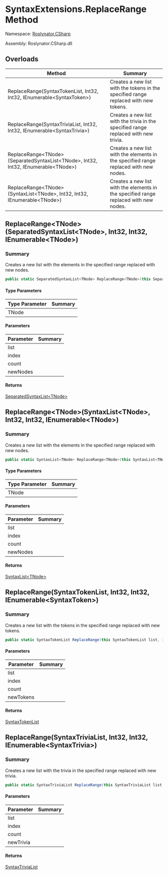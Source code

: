 # SyntaxExtensions\.ReplaceRange Method

Namespace: [Roslynator.CSharp](../../README.md)

Assembly: Roslynator\.CSharp\.dll

## Overloads

| Method | Summary |
| ------ | ------- |
| ReplaceRange\(SyntaxTokenList, Int32, Int32, IEnumerable\<SyntaxToken>\) | Creates a new list with the tokens in the specified range replaced with new tokens\. |
| ReplaceRange\(SyntaxTriviaList, Int32, Int32, IEnumerable\<SyntaxTrivia>\) | Creates a new list with the trivia in the specified range replaced with new trivia\. |
| ReplaceRange\<TNode>\(SeparatedSyntaxList\<TNode>, Int32, Int32, IEnumerable\<TNode>\) | Creates a new list with the elements in the specified range replaced with new nodes\. |
| ReplaceRange\<TNode>\(SyntaxList\<TNode>, Int32, Int32, IEnumerable\<TNode>\) | Creates a new list with the elements in the specified range replaced with new nodes\. |

## ReplaceRange\<TNode>\(SeparatedSyntaxList\<TNode>, Int32, Int32, IEnumerable\<TNode>\)

### Summary

Creates a new list with the elements in the specified range replaced with new nodes\.

```csharp
public static SeparatedSyntaxList<TNode> ReplaceRange<TNode>(this SeparatedSyntaxList<TNode> list, int index, int count, IEnumerable<TNode> newNodes) where TNode : SyntaxNode
```

#### Type Parameters

| Type Parameter | Summary |
| -------------- | ------- |
| TNode | |

#### Parameters

| Parameter | Summary |
| --------- | ------- |
| list | |
| index | |
| count | |
| newNodes | |

#### Returns

[SeparatedSyntaxList\<TNode>](https://docs.microsoft.com/en-us/dotnet/api/microsoft.codeanalysis.separatedsyntaxlist-1)


## ReplaceRange\<TNode>\(SyntaxList\<TNode>, Int32, Int32, IEnumerable\<TNode>\)

### Summary

Creates a new list with the elements in the specified range replaced with new nodes\.

```csharp
public static SyntaxList<TNode> ReplaceRange<TNode>(this SyntaxList<TNode> list, int index, int count, IEnumerable<TNode> newNodes) where TNode : SyntaxNode
```

#### Type Parameters

| Type Parameter | Summary |
| -------------- | ------- |
| TNode | |

#### Parameters

| Parameter | Summary |
| --------- | ------- |
| list | |
| index | |
| count | |
| newNodes | |

#### Returns

[SyntaxList\<TNode>](https://docs.microsoft.com/en-us/dotnet/api/microsoft.codeanalysis.syntaxlist-1)


## ReplaceRange\(SyntaxTokenList, Int32, Int32, IEnumerable\<SyntaxToken>\)

### Summary

Creates a new list with the tokens in the specified range replaced with new tokens\.

```csharp
public static SyntaxTokenList ReplaceRange(this SyntaxTokenList list, int index, int count, IEnumerable<SyntaxToken> newTokens)
```

#### Parameters

| Parameter | Summary |
| --------- | ------- |
| list | |
| index | |
| count | |
| newTokens | |

#### Returns

[SyntaxTokenList](https://docs.microsoft.com/en-us/dotnet/api/microsoft.codeanalysis.syntaxtokenlist)


## ReplaceRange\(SyntaxTriviaList, Int32, Int32, IEnumerable\<SyntaxTrivia>\)

### Summary

Creates a new list with the trivia in the specified range replaced with new trivia\.

```csharp
public static SyntaxTriviaList ReplaceRange(this SyntaxTriviaList list, int index, int count, IEnumerable<SyntaxTrivia> newTrivia)
```

#### Parameters

| Parameter | Summary |
| --------- | ------- |
| list | |
| index | |
| count | |
| newTrivia | |

#### Returns

[SyntaxTriviaList](https://docs.microsoft.com/en-us/dotnet/api/microsoft.codeanalysis.syntaxtrivialist)


